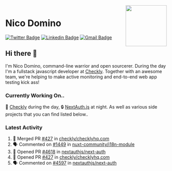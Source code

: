 <img align="right" src="https://imgur.com/46Xmagk.png" width="128" />

# Nico Domino

[![Twitter Badge](https://img.shields.io/badge/-@ndom91-1ca0f1?style=flat-square&labelColor=1ca0f1&logo=twitter&logoColor=white&link=https://twitter.com/ndom91)](https://twitter.com/ndom91) [![Linkedin Badge](https://img.shields.io/badge/-ndom91-blue?style=flat-square&logo=Linkedin&logoColor=white&link=https://www.linkedin.com/in/ndom91/)](https://www.linkedin.com/in/ndom91/) [![Gmail Badge](https://img.shields.io/badge/-yo@ndo.dev-c14438?style=flat-square&logo=mail.ru&logoColor=white&link=mailto:yo@ndo.dev)](mailto:yo@ndo.dev)

## Hi there 👋

I'm Nico Domino, command-line warrior and open sourcerer. During the day I'm a fullstack javascript developer at [Checkly](https://checklyhq.com). Together with an awesome team, we're helping to make active monitoring and end-to-end web app testing kick ass!

### Currently Working On..

🦝 [Checkly](https://checklyhq.com) during the day, 🔒 [NextAuth.js](https://github.com/nextauthjs/next-auth) at night. As well as various side projects that you can find listed below..

<!--START_SECTION_PROFILE_VIEWS:readme-info-->
<!--END_SECTION_PROFILE_VIEWS:readme-info-->

<!--START_SECTION_DAILY_COMMIT:readme-info-->
<!--END_SECTION_DAILY_COMMIT:readme-info-->

<!--START_SECTION_WEEKLY_COMMIT:readme-info-->
<!--END_SECTION_WEEKLY_COMMIT:readme-info-->

### Latest Activity

<!--START_SECTION:activity-->
1. 🎉 Merged PR [#427](https://github.com/checkly/checklyhq.com/pull/427) in [checkly/checklyhq.com](https://github.com/checkly/checklyhq.com)
2. 🗣 Commented on [#1449](https://github.com/nuxt-community/i18n-module/issues/1449) in [nuxt-community/i18n-module](https://github.com/nuxt-community/i18n-module)
3. 💪 Opened PR [#4618](https://github.com/nextauthjs/next-auth/pull/4618) in [nextauthjs/next-auth](https://github.com/nextauthjs/next-auth)
4. 💪 Opened PR [#427](https://github.com/checkly/checklyhq.com/pull/427) in [checkly/checklyhq.com](https://github.com/checkly/checklyhq.com)
5. 🗣 Commented on [#4597](https://github.com/nextauthjs/next-auth/issues/4597) in [nextauthjs/next-auth](https://github.com/nextauthjs/next-auth)
<!--END_SECTION:activity-->
